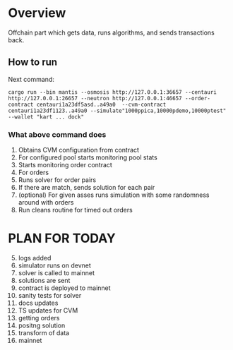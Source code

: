 # Overview

Offchain part which gets data, runs algorithms, and sends transactions back.

## How to run

Next command:

```shell
cargo run --bin mantis --osmosis http://127.0.0.1:36657 --centauri http://127.0.0.1:26657 --neutron http://127.0.0.1:46657 --order-contract centauri1a23df5asd..a49a0  --cvm-contract centauri1a23df1123..a49a0 --simulate"1000ppica,10000pdemo,10000ptest" --wallet "kart ... dock"
```

### What above command does

1. Obtains CVM configuration from contract
2. For configured pool starts monitoring pool stats
3. Starts monitoring order contract
4. For orders 
5. Runs solver for order pairs
6. If there are match, sends solution for each pair
7. (optional) For given asses runs simulation with some randomness around with orders
8. Run cleans routine for timed out orders


# PLAN FOR TODAY

5. logs added
2. simulator runs on devnet
3. solver is called to mainnet
4. solutions are sent
5. contract is deployed to mainnet
6. sanity tests for solver
7. docs updates
8. TS updates for CVM
9. getting orders
10. positng solution
11. transform of data
12. mainnet